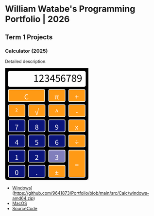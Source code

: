# William Watabe's Programming Portfolio | 2026

## Term 1 Projects

### Calculator (2025)

Detailed description. 

![RunningCalculator](https://github.com/9641873/Portfolio/blob/main/images/calc.png?raw=true)

* [Windows]([)](https://github.com/9641873/Portfolio/blob/main/src/Calc/windows-amd64.zip)
* [MacOS]()
* [SourceCode]()

